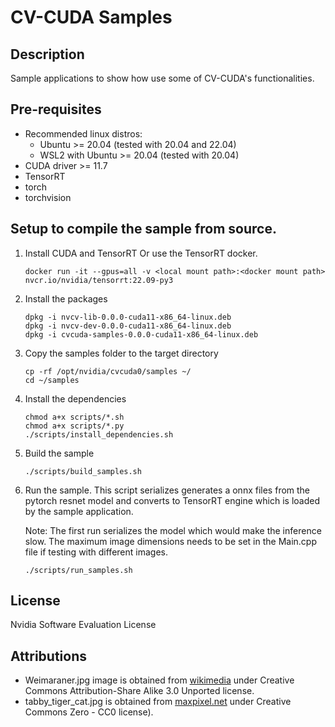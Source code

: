 # CV-CUDA Samples

## Description

Sample applications to show how use some of CV-CUDA's functionalities.

## Pre-requisites

- Recommended linux distros:
    - Ubuntu >= 20.04 (tested with 20.04 and 22.04)
    - WSL2 with Ubuntu >= 20.04 (tested with 20.04)
- CUDA driver >= 11.7
- TensorRT
- torch
- torchvision

## Setup to compile the sample from source.

1. Install CUDA and TensorRT Or use the TensorRT docker.

   ```
   docker run -it --gpus=all -v <local mount path>:<docker mount path> nvcr.io/nvidia/tensorrt:22.09-py3
   ```

2. Install the packages

   ```
   dpkg -i nvcv-lib-0.0.0-cuda11-x86_64-linux.deb
   dpkg -i nvcv-dev-0.0.0-cuda11-x86_64-linux.deb
   dpkg -i cvcuda-samples-0.0.0-cuda11-x86_64-linux.deb
   ```

3. Copy the samples folder to the target directory

   ```
   cp -rf /opt/nvidia/cvcuda0/samples ~/
   cd ~/samples
   ```

4. Install the dependencies

   ```
   chmod a+x scripts/*.sh
   chmod a+x scripts/*.py
   ./scripts/install_dependencies.sh
   ```

5. Build the sample

   ```
   ./scripts/build_samples.sh
   ```
6. Run the sample. This script serializes generates a onnx files from the pytorch resnet model and converts to TensorRT engine which is loaded by the sample application.

   Note: The first run serializes the model which would make the inference slow.
   The maximum image dimensions needs to be set in the Main.cpp file if testing with different images.

   ```
   ./scripts/run_samples.sh
   ```

## License

Nvidia Software Evaluation License

## Attributions

- Weimaraner.jpg image is obtained from [wikimedia](https://commons.wikimedia.org/wiki/File:Baegle_dwa.jpg) under Creative Commons Attribution-Share Alike 3.0 Unported license.
- tabby_tiger_cat.jpg is obtained from [maxpixel.net](https://www.maxpixel.net/Cute-Kitten-Cat-Tabby-Animals-Outdoors-Pets-1506960) under Creative Commons Zero - CC0 license).
